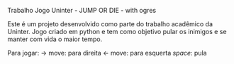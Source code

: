 Trabalho Jogo Uninter - JUMP OR DIE - with ogres

Este é um projeto desenvolvido como parte do trabalho acadêmico da Uninter. 
Jogo criado em python e tem como objetivo pular os inimigos e se manter com vida o maior tempo.

Para jogar: 
-> move: para direita 
<- move: para esquerta
_space_: pula
